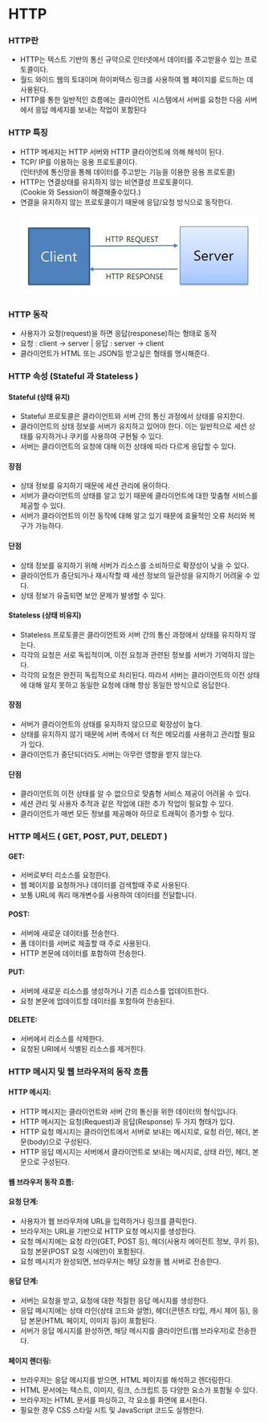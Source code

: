 # HTTP

### HTTP란
* HTTP는 텍스트 기반의 통신 규약으로 인터넷에서 데이터를 주고받을수 있는 프로토콜이다.</br>
* 월드 와이드 웹의 토대이며 하이퍼텍스 링크를 사용하여 웹 페이지를 로드하는 데 사용된다.<br>
* HTTP를 통한 일반적인 흐름에는 클라이언트 시스템에서 서버를 요청한 다음 서버에서 응답 메세지를 보내는 작업이 포함된다<br>

### HTTP 특징
* HTTP 메세지는 HTTP 서버와 HTTP 클라이언트에 의해 해석이 된다.
* TCP/ IP를 이용하는 응용 프로토콜이다.<br>
(인터넷에 통신망을 통해 데이터를 주고받는 기능을 이용한 응용 프로토콜)
* HTTP는 연결상태를 유지하지 않는 비연결성 프로토콜이다.<br>
(Cookie 와 Session이 해결해줄수있다.)
* 연결을 유지하지 않는 프로토콜이기 때문에 응답/요청 방식으로 동작한다.<br>
<br>![image1](image-1.png)

### HTTP 동작
* 사용자가 요청(request)을 하면 응답(responese)하는 형태로 동작
* 요청 : client -> server | 응답 : server -> client<br>
* 클라이언트가 HTML 또는 JSON등 받고싶은 형태를 명시해준다.

### HTTP 속성 (Stateful 과 Stateless )
#### Stateful (상태 유지)
* Stateful 프로토콜은 클라이언트와 서버 간의 통신 과정에서 상태를 유지한다.<br>
* 클라이언트의 상태 정보를 서버가 유지하고 있어야 한다. 이는 일반적으로 세션 상태를 유지하거나 쿠키를 사용하여 구현될 수 있다.<br>
* 서버는 클라이언트의 요청에 대해 이전 상태에 따라 다르게 응답할 수 있다.<br>
#### 장점
* 상태 정보를 유지하기 때문에 세션 관리에 용이하다.
* 서버가 클라이언트의 상태를 알고 있기 때문에 클라이언트에 대한 맞춤형 서비스를 제공할 수 있다.
* 서버가 클라이언트의 이전 동작에 대해 알고 있기 때문에 효율적인 오류 처리와 복구가 가능하다.
#### 단점
* 상태 정보를 유지하기 위해 서버가 리소스를 소비하므로 확장성이 낮을 수 있다.
* 클라이언트가 중단되거나 재시작할 때 세션 정보의 일관성을 유지하기 어려울 수 있다.
* 상태 정보가 유출되면 보안 문제가 발생할 수 있다.

#### Stateless (상태 비유지)
* Stateless 프로토콜은 클라이언트와 서버 간의 통신 과정에서 상태를 유지하지 않는다.
* 각각의 요청은 서로 독립적이며, 이전 요청과 관련된 정보를 서버가 기억하지 않는다.
* 각각의 요청은 완전히 독립적으로 처리된다. 따라서 서버는 클라이언트의 이전 상태에 대해 알지 못하고 동일한 요청에 대해 항상 동일한 방식으로 응답한다.

#### 장점
* 서버가 클라이언트의 상태를 유지하지 않으므로 확장성이 높다.
* 상태를 유지하지 않기 때문에 서버 측에서 더 적은 메모리를 사용하고 관리할 필요가 있다.
* 클라이언트가 중단되더라도 서버는 아무런 영향을 받지 않는다.

#### 단점
* 클라이언트의 이전 상태를 알 수 없으므로 맞춤형 서비스 제공이 어려울 수 있다.
* 세션 관리 및 사용자 추적과 같은 작업에 대한 추가 작업이 필요할 수 있다.
* 클라이언트가 매번 모든 정보를 제공해야 하므로 트래픽이 증가할 수 있다.

### HTTP 메서드 ( GET, POST, PUT, DELEDT )

#### GET:
* 서버로부터 리소스를 요청한다.
* 웹 페이지를 요청하거나 데이터를 검색할때 주로 사용된다.
* 보통 URL에 쿼리 매개변수를 사용하여 데이터를 전달합니다.

#### POST:
* 서버에 새로운 데이터를 전송한다.
* 폼 데이터를 서버로 제출할 때 주로 사용된다.
* HTTP 본문에 데이터를 포함하여 전송한다.

#### PUT:
* 서버에 새로운 리소스를 생성하거나 기존 리소스를 업데이트한다. 
* 요청 본문에 업데이트할 데이터를 포함하여 전송된다.

#### DELETE:
* 서버에서 리소스를 삭제한다.
* 요청된 URI에서 식별된 리소스를 제거힌다.

### HTTP 메시지 및 웹 브라우저의 동작 흐름

#### HTTP 메시지:
* HTTP 메시지는 클라이언트와 서버 간의 통신을 위한 데이터의 형식입니다. <br>
* HTTP 메시지는 요청(Request)과 응답(Response) 두 가지 형태가 있다.<br>
* HTTP 요청 메시지는 클라이언트에서 서버로 보내는 메시지로, 요청 라인, 헤더, 본문(body)으로 구성된다. <br>
* HTTP 응답 메시지는 서버에서 클라이언트로 보내는 메시지로, 상태 라인, 헤더, 본문으로 구성된다.<br>

#### 웹 브라우저 동작 흐름:
#### 요청 단계:
* 사용자가 웹 브라우저에 URL을 입력하거나 링크를 클릭한다.<br>
* 브라우저는 URL을 기반으로 HTTP 요청 메시지를 생성한다.<br>
* 요청 메시지에는 요청 라인(GET, POST 등), 헤더(사용자 에이전트 정보, 쿠키 등), 요청 본문(POST 요청 시에만)이 포함된다.<br>
* 요청 메시지가 완성되면, 브라우저는 해당 요청을 웹 서버로 전송한다.
#### 응답 단계:
* 서버는 요청을 받고, 요청에 대한 적절한 응답 메시지를 생성한다.<br>
* 응답 메시지에는 상태 라인(상태 코드와 설명), 헤더(콘텐츠 타입, 캐시 제어 등), 응답 본문(HTML 페이지, 이미지 등)이 포함된다.<br>
* 서버가 응답 메시지를 완성하면, 해당 메시지를 클라이언트(웹 브라우저)로 전송한다.<br>
#### 페이지 렌더링:
* 브라우저는 응답 메시지를 받으면, HTML 페이지를 해석하고 렌더링한다.<br>
* HTML 문서에는 텍스트, 이미지, 링크, 스크립트 등 다양한 요소가 포함될 수 있다.<br>
* 브라우저는 HTML 문서를 파싱하고, 각 요소를 화면에 표시한다.<br> 
* 필요한 경우 CSS 스타일 시트 및 JavaScript 코드도 실행한다.<br>
